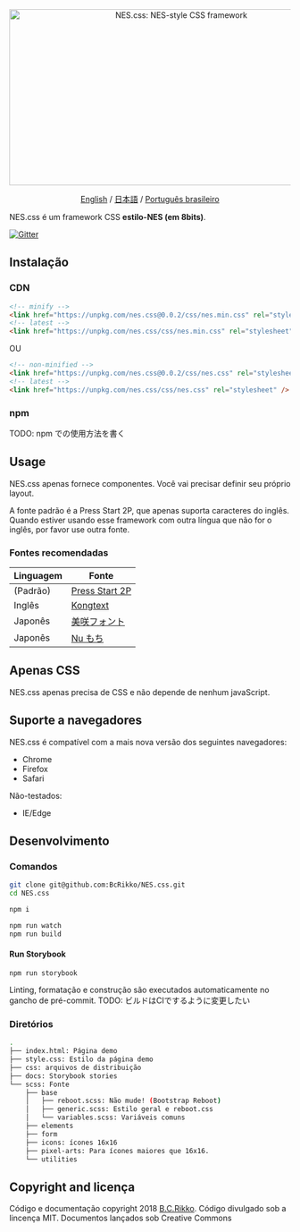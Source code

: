 <div align="center">
  <a href="https://bcrikko.github.io/NES.css/" target="_blank"><img src="https://user-images.githubusercontent.com/5305599/49061716-da649680-f254-11e8-9a89-d95a7407ec6a.png" alt="NES.css: NES-style  CSS framework" style="max-width:100%;" width="600" height="315"></a>

  <a href="README.md">English</a> / <a href="README-jp.md">日本語</a> / <a href="README-pt-br.md">Português brasileiro</a>
</div>

NES.css é um framework CSS **estilo-NES (em 8bits)**.


[![Gitter][gitter-badge]][gitter]

## Instalação

### CDN

```html
<!-- minify -->
<link href="https://unpkg.com/nes.css@0.0.2/css/nes.min.css" rel="stylesheet" />
<!-- latest -->
<link href="https://unpkg.com/nes.css/css/nes.min.css" rel="stylesheet" />
```

OU

```html
<!-- non-minified -->
<link href="https://unpkg.com/nes.css@0.0.2/css/nes.css" rel="stylesheet" />
<!-- latest -->
<link href="https://unpkg.com/nes.css/css/nes.css" rel="stylesheet" />
```

### npm

TODO: npm での使用方法を書く

## Usage

NES.css apenas fornece componentes. Você vai precisar definir seu próprio layout.

A fonte padrão é a Press Start 2P, que apenas suporta caracteres do inglês. Quando estiver usando esse framework com outra língua que não for o inglês, por favor use outra fonte.

### Fontes recomendadas

|Linguagem|Fonte|
|----|----|
|(Padrão)|[Press Start 2P](https://fonts.google.com/specimen/Press+Start+2P)|
|Inglês|[Kongtext](https://www.dafont.com/kongtext.font)|
|Japonês|[美咲フォント](http://www.geocities.jp/littlimi/misaki.htm)|
|Japonês|[Nu もち](http://kokagem.sakura.ne.jp/font/mochi/)|


## Apenas CSS

NES.css apenas precisa de CSS e não depende de nenhum javaScript.

## Suporte a navegadores

NES.css é compatível com a mais nova versão dos seguintes navegadores:
* Chrome
* Firefox
* Safari

Não-testados:
* IE/Edge


## Desenvolvimento

### Comandos
```sh
git clone git@github.com:BcRikko/NES.css.git
cd NES.css

npm i

npm run watch
npm run build
```

#### Run Storybook
```
npm run storybook
```


Linting, formatação e construção são executados automaticamente no gancho de pré-commit.
TODO: ビルドはCIでするように変更したい

### Diretórios
```sh
.
├── index.html: Página demo
├── style.css: Estilo da página demo
├── css: arquivos de distribuição
├── docs: Storybook stories
└── scss: Fonte
    ├── base
    │   ├── reboot.scss: Não mude! (Bootstrap Reboot)
    │   ├── generic.scss: Estilo geral e reboot.css
    │   └── variables.scss: Variáveis comuns
    ├── elements
    ├── form
    ├── icons: ícones 16x16
    ├── pixel-arts: Para ícones maiores que 16x16.
    └── utilities
```



## Copyright and licença

Código e documentação copyright 2018 [B.C.Rikko](https://github.com/BcRikko). Código divulgado sob a lincença MIT. Documentos lançados sob Creative Commons




[gitter]: https://gitter.im/nostalgic-css/Lobby
[gitter-badge]: https://img.shields.io/gitter/room/nostalgic-css/Lobby.svg

